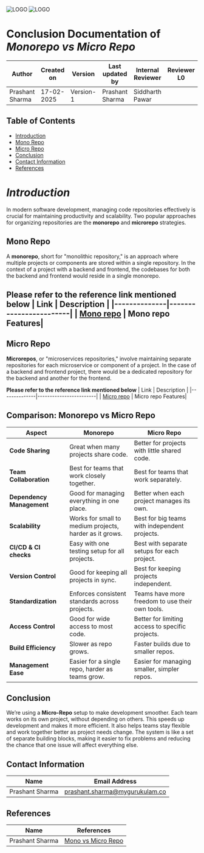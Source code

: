 ![LOGO](https://encrypted-tbn0.gstatic.com/images?q=tbn:ANd9GcSE99tPPOjF3NdHhrPPetiVo0MR-s1Mhm4oeQ&s)
![LOGO](https://www.thoughtworks.com/content/dam/thoughtworks/images/photography/inline-image/insights/blog/agile-engineering-practices/blg_inline_mono_vs_multi_es.png)
# **Conclusion Documentation of *Monorepo vs Micro Repo***

| **Author** | **Created on**      | **Version** | **Last updated by** | **Internal Reviewer** | **Reviewer L0** | **Reviewer L1** | **Reviewer L2** |
|------------|---------------------|-------------|----------------------|-----------------------|----------------|----------------|----------------|
| Prashant Sharma | 17-02-2025        | Version-1   | Prashant Sharma | Siddharth Pawar |                |                |                |

## **Table of Contents**
- [Introduction](#introduction)
- [Mono Repo](#mono-repo)
- [Micro Repo](#micro-repo)
- [Conclusion](#conclusion)
- [Contact Information](#contact-information)
- [References](#references)

# ***Introduction***
In modern software development, managing code repositories effectively is crucial for maintaining productivity and scalability. Two popular approaches for organizing repositories are the **monorepo** and **microrepo** strategies.

## **Mono Repo**
A **monorepo**, short for "monolithic repository," is an approach where multiple projects or components are stored within a single repository. In the context of a project with a backend and frontend, the codebases for both the backend and frontend would reside in a single monorepo.


**Please refer to the reference link mentioned below**
| Link         | Description         |
|--------------|------------------------|
| [Mono repo](https://github.com/Snaatak-Skyops/Documentation/blob/f646c411c9b0cc26b5264ad71897f1aa637d9d0e/VCS%20Design%20%2B%20POC/Mono%20and%20Micro/Mono%20Repository%20Features/Detailed%20Documentation/README.md) | Mono repo Features| 
---
## **Micro Repo**
**Microrepos**, or "microservices repositories," involve maintaining separate repositories for each microservice or component of a project. In the case of a backend and frontend project, there would be a dedicated repository for the backend and another for the frontend.


**Please refer to the reference link mentioned below**
| Link         | Description         |
|--------------|------------------------|
| [Micro repo](https://github.com/Snaatak-Skyops/Documentation/blob/498ee68a773e819beb952080ad8674658edf9e4f/VCS%20Design%20%2B%20POC/Mono%20and%20Micro/Micro%20Repository%20Features/Detailed%20Documentation/README.md) | Micro repo Features|


## **Comparison: Monorepo vs Micro Repo**

| **Aspect**                  | **Monorepo**                                                                         | **Micro Repo**                                                                 |
|-----------------------------|---------------------------------------------------------------------------------------------------------|--------------------------------------------------------------------------------------------------|
| **Code Sharing**             | Great when many projects share code.                   | Better for projects with little shared code.              |
| **Team Collaboration**       | Best for teams that work closely together.                    | Best for teams that work separately.               |
| **Dependency Management**    | Good for managing everything in one place.                                 | Better when each project manages its own.          |
| **Scalability**              | 	Works for small to medium projects, harder as it grows.        | Best for big teams with independent projects.                      |
| **CI/CD & CI checks**        | Easy with one testing setup for all projects.                                             | Best with separate setups for each project.            |
| **Version Control**          | 	Good for keeping all projects in sync.               | Best for keeping projects independent.                    |
| **Standardization**              | Enforces consistent standards across projects.                      | Teams have more freedom to use their own tools.     |
| **Access Control**              | Good for wide access to most code.                                           |Better for limiting access to specific projects.      |
| **Build Efficiency**               | 	Slower as repo grows.                             | Faster builds due to smaller repos.                  |
| **Management Ease**               | Easier for a single repo, harder as teams grow.           | Easier for managing smaller, simpler repos.  |

## **Conclusion**
We’re using a **Micro-Repo** setup to make development smoother. Each team works on its own project, without depending on others. This speeds up development and makes it more efficient. It also helps teams stay flexible and work together better as project needs change. The system is like a set of separate building blocks, making it easier to fix problems and reducing the chance that one issue will affect everything else.

## Contact Information 
| Name         | Email Address                              |
|:------------:|:------------------------------------------:|
| Prashant Sharma | prashant.sharma@mygurukulam.co         |

## References 
| Name         | References                          |
|:------------:|:------------------------------------------:|
| Prashant Sharma | [Mono vs Micro Repo](https://dev.to/mrizwanashiq/monorepo-vs-microrepo-m58)        |

